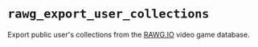 # `rawg_export_user_collections`

Export public user's collections from the [RAWG.IO](https://rawg.io/) video game database.
